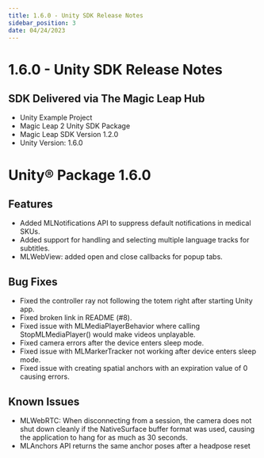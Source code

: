 ```yaml
---
title: 1.6.0 - Unity SDK Release Notes
sidebar_position: 3
date: 04/24/2023
---
```


# 1.6.0 - Unity SDK Release Notes

## SDK Delivered via The Magic Leap Hub

- Unity Example Project
- Magic Leap 2 Unity SDK Package
- Magic Leap SDK Version 1.2.0
- Unity Version: 1.6.0

# Unity® Package 1.6.0

## Features

- Added MLNotifications API to suppress default notifications in medical SKUs.
- Added support for handling and selecting multiple language tracks for subtitles.
- MLWebView: added open and close callbacks for popup tabs.

## Bug Fixes

- Fixed the controller ray not following the totem right after starting Unity app.
- Fixed broken link in README (#8).
- Fixed issue with MLMediaPlayerBehavior where calling StopMLMediaPlayer() would make videos unplayable.
- Fixed camera errors after the device enters sleep mode.
- Fixed issue with MLMarkerTracker not working after device enters sleep mode.
- Fixed issue with creating spatial anchors with an expiration value of 0 causing errors.

## Known Issues

- MLWebRTC: When disconnecting from a session, the camera does not shut down cleanly if the NativeSurface buffer format was used, causing the application to hang for as much as 30 seconds.
- MLAnchors API returns the same anchor poses after a headpose reset
